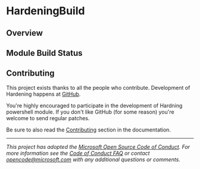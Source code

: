 # HardeningBuild

## Overview

## Module Build Status

## Contributing

This project exists thanks to all the people who contribute. Development of Hardening happens at [GitHub](https://github.com/HardeningPS).

You're highly encouraged to participate in the development of Hardning powershell module. If you don't like GitHub (for some reason) you're welcome to send regular patches.

Be sure to also read the [Contributing](https://hardening.thomas-illiet.fr/User/Contributing/) section in the documentation.

---
_This project has adopted the [Microsoft Open Source Code of Conduct](https://opensource.microsoft.com/codeofconduct/). For more information see the [Code of Conduct FAQ](https://opensource.microsoft.com/codeofconduct/faq/) or contact [opencode@microsoft.com](mailto:opencode@microsoft.com) with any additional questions or comments._